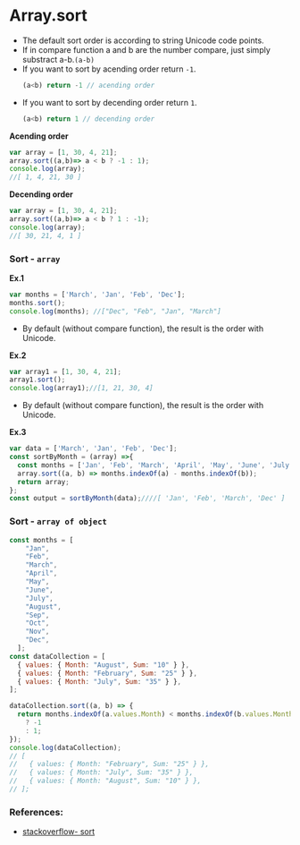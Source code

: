 # Array.sort

- The default sort order is according to string Unicode code points.
- If in compare function a and b are the number compare, just simply substract a-b.`(a-b)`
- If you want to sort by acending order return `-1`.
  ```js
  (a<b) return -1 // acending order
  ```
- If you want to sort by decending order return `1`.
  ```js
  (a<b) return 1 // decending order
  ```

**Acending order**
```js
var array = [1, 30, 4, 21];
array.sort((a,b)=> a < b ? -1 : 1);
console.log(array);
//[ 1, 4, 21, 30 ]
```

**Decending order**
```js
var array = [1, 30, 4, 21];
array.sort((a,b)=> a < b ? 1 : -1);
console.log(array);
//[ 30, 21, 4, 1 ]
```


### Sort - `array`

**Ex.1**

```js
var months = ['March', 'Jan', 'Feb', 'Dec'];
months.sort();
console.log(months); //["Dec", "Feb", "Jan", "March"]
```
- By default (without compare function), the result is the order with Unicode.

**Ex.2**
```js
var array1 = [1, 30, 4, 21];
array1.sort();
console.log(array1);//[1, 21, 30, 4]
```
- By default (without compare function), the result is the order with Unicode.

**Ex.3**
```js
var data = ['March', 'Jan', 'Feb', 'Dec'];
const sortByMonth = (array) =>{
  const months = ['Jan', 'Feb', 'March', 'April', 'May', 'June', 'July', 'August', 'Sep', 'Oct', 'Nov', 'Dec'];
  array.sort((a, b) => months.indexOf(a) - months.indexOf(b));
  return array;
};
const output = sortByMonth(data);////[ 'Jan', 'Feb', 'March', 'Dec' ]
```

### Sort - `array of object`

```js
const months = [
    "Jan",
    "Feb",
    "March",
    "April",
    "May",
    "June",
    "July",
    "August",
    "Sep",
    "Oct",
    "Nov",
    "Dec",
  ];
const dataCollection = [
  { values: { Month: "August", Sum: "10" } },
  { values: { Month: "February", Sum: "25" } },
  { values: { Month: "July", Sum: "35" } },
];

dataCollection.sort((a, b) => {
  return months.indexOf(a.values.Month) < months.indexOf(b.values.Month)
    ? -1
    : 1;
});
console.log(dataCollection);
// [
//   { values: { Month: "February", Sum: "25" } },
//   { values: { Month: "July", Sum: "35" } },
//   { values: { Month: "August", Sum: "10" } },
// ];
```




### References:
- [stackoverflow- sort](https://medium.com/@c.mansour/the-difference-between-the-filter-and-map-array-methods-in-javascript-f8164f65fa5e)
